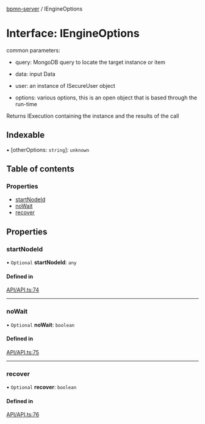 [bpmn-server](../readme.md) / IEngineOptions

# Interface: IEngineOptions

common parameters:

- query:      MongoDB query to locate the target instance or item

- data:       input Data 

- user:       an instance of ISecureUser object 

- options:    various options, this is an open object that is based through the run-time

Returns IExecution
containing the instance and the results of the call

## Indexable

▪ [otherOptions: `string`]: `unknown`

## Table of contents

### Properties

- [startNodeId](IEngineOptions.md#startnodeid)
- [noWait](IEngineOptions.md#nowait)
- [recover](IEngineOptions.md#recover)

## Properties

### startNodeId

• `Optional` **startNodeId**: `any`

#### Defined in

[API/API.ts:74](https://github.com/bpmnServer/bpmn-server/blob/67a073b/src/API/API.ts#L74)

___

### noWait

• `Optional` **noWait**: `boolean`

#### Defined in

[API/API.ts:75](https://github.com/bpmnServer/bpmn-server/blob/67a073b/src/API/API.ts#L75)

___

### recover

• `Optional` **recover**: `boolean`

#### Defined in

[API/API.ts:76](https://github.com/bpmnServer/bpmn-server/blob/67a073b/src/API/API.ts#L76)
